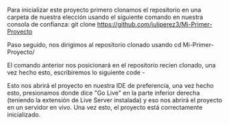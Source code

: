 Para inicializar este proyecto primero clonamos el repositorio en una carpeta de nuestra elección usando el siguiente comando en nuestra consola de confianza:
git clone https://github.com/juliperez3/Mi-Primer-Proyecto

Paso seguido, nos dirigimos al repositorio clonado usando
cd Mi-Primer-Proyecto/

El comando anterior nos posicionará en el repositorio recien clonado, una vez hecho esto, escribiremos lo siguiente
code -

Esto nos abrirá el proyecto en nuestra IDE de preferencia, una vez hecho esto, presionamos donde dice "Go Live" en la parte inferior derecha (teniendo la extensión de Live Server instalada) y eso  nos abrirá el proyecto en un servidor en vivo. Una vez esto, el proyecto está correctamente inicializado.
